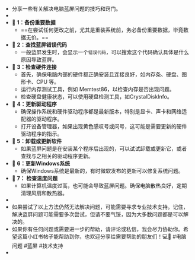 - 分享一些有关解决电脑蓝屏问题的技巧和窍门。
-
- 🔵 **1：备份重要数据**
	- ==在尝试任何更改之前，尤其是重装系统前，务必备份重要数据，毕竟数据无价。==
- 🔵 **2：查找蓝屏错误代码**
	- 一般蓝屏发生时，会显示一个`错误代码`，可以搜索这个代码确认具体是什么原因导致蓝屏。
- 🔵 **3：检查硬件连接**
	- 首先，确保电脑内部的硬件都正确安装且连接良好，如内存条、硬盘、图形卡、CPU 等。
	- 运行内存测试工具，例如 Memtest86，以检查内存是否出现问题。
	- 检查硬盘健康状态，可以使用硬盘检测工具，如CrystalDiskInfo。
- 🔵 **4：更新驱动程序**
	- 确保操作系统和硬件驱动程序都是最新版本，特别是显卡、声卡和网络适配器的驱动程序。
	- 打开设备管理器，如果出现黄色感叹号或问号，这可能是需要更新的硬件驱动程序的指示。
- 🔵 **5：卸载或更新软件**
	- 如果蓝屏问题是在安装某个程序后出现的，可以试试卸载或更新它，或者查找与之相关的驱动程序更新。
- 🔵 **6：更新Windows系统**
	- 确保Windows系统是最新的，有时微软发布的更新可以修复系统问题。
- 🔵 **7： 检查温度问题**
	- 如果计算机温度过高，也可能会导致蓝屏问题。确保电脑散热良好，定期清理风扇和散热器。
-
- 如果尝试了以上方法仍然无法解决问题，可能需要寻求专业技术支持。记住，解决蓝屏问题可能需要多次尝试，但请不要气馁，因为大多数问题都是可以解决的。
- 如果你有任何问题或需要进一步的帮助，请评论或私信，我会尽力协助你。希望这篇小红书帖子能帮助到你，也欢迎分享给需要帮助的朋友们！💻🔧 #电脑问题 #蓝屏 #技术支持
-